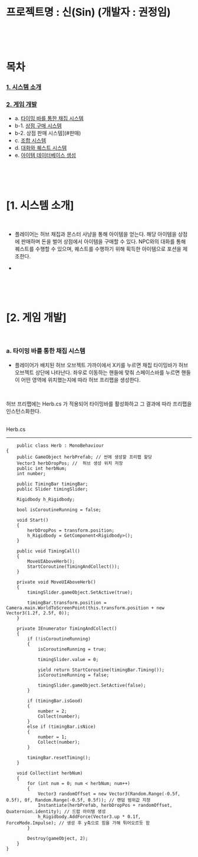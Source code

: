 <br>
<br>

# 프로젝트명 :  신(Sin) (개발자 : 권정임)

<br>
<br>
<br>

# **목차**         

### [1. 시스템 소개](#시스템-소개)
### [2. 게임 개발](#게임-개발)
- a. [타이밍 바를 통한 채집 시스템](#채집)
- b-1. [상점 구매 시스템](#구매)
- b-2. 상점 판매 시스템](#판매)
- c. [조합 시스템](#조합)
- d. [대화와 퀘스트 시스템](#대화)
- e. [아이템 데이터베이스 생성](#아이템)


<br>
<br>
<br>

# **[1. 시스템 소개]**

<br>

- 플레이어는 허브 채집과 몬스터 사냥을 통해 아이템을 얻는다. 해당 아이템을 상점에 판매하며 돈을 벌어 상점에서 아이템을 구매할 수 있다. NPC와의 대화를 통해 퀘스트를 수행할 수 있으며, 퀘스트를 수행하기 위해 획득한 아이템으로 포션을 제조한다.

- 

<br>
<br>
<br>

# **[2. 게임 개발]**

<br>

### a. 타이밍 바를 통한 채집 시스템

- 플레이어가 배치된 허브 오브젝트 가까이에서 X키를 누르면 채집 타이밍바가 허브 오브젝트 상단에 나타난다. 좌우로 이동하는 핸들에 맞춰 스페이스바를 누르면 핸들이 어떤 영역에 위치했는지에 따라 허브 프리팹을 생성한다.

<br>

허브 프리팹에는 Herb.cs 가 적용되어 타이밍바를 활성화하고 그 결과에 따라 프리팹을 인스턴스화한다.

<br>
Herb.cs
<hr>

~~~ 
    public class Herb : MonoBehaviour
{
    public GameObject herbPrefab; // 씬에 생성할 프리팹 할당
    Vector3 herbDropPos; //  허브 생성 위치 저장
    public int herbNum;
    int number;

    public TimingBar timingBar;
    public Slider timingSlider;

    Rigidbody h_Rigidbody;

    bool isCoroutineRunning = false;

    void Start()
    {
        herbDropPos = transform.position;
        h_Rigidbody = GetComponent<Rigidbody>();
    }

    public void TimingCall()
    {
        MoveUIAboveHerb();
        StartCoroutine(TimingAndCollect());
    }

    private void MoveUIAboveHerb()
    {
        timingSlider.gameObject.SetActive(true);

        timingBar.transform.position = Camera.main.WorldToScreenPoint(this.transform.position + new Vector3(1.2f, 2.5f, 0));
    }

    private IEnumerator TimingAndCollect()
    {
        if (!isCoroutineRunning)
        {
            isCoroutineRunning = true;

            timingSlider.value = 0;

            yield return StartCoroutine(timingBar.Timing());
            isCoroutineRunning = false;

            timingSlider.gameObject.SetActive(false);
        }

        if (timingBar.isGood)
        {
            number = 2;
            Collect(number);
        }
        else if (timingBar.isNice)
        {
            number = 1;
            Collect(number);
        }

        timingBar.resetTiming();
    }

    void Collect(int herbNum)
    {
        for (int num = 0; num < herbNum; num++)
        {
            Vector3 randomOffset = new Vector3(Random.Range(-0.5f, 0.5f), 0f, Random.Range(-0.5f, 0.5f)); // 랜덤 범위값 지정
            Instantiate(herbPrefab, herbDropPos + randomOffset, Quaternion.identity); // 드랍 아이템 생성
            h_Rigidbody.AddForce(Vector3.up * 0.1f, ForceMode.Impulse); // 생성 후 y축으로 힘을 가해 튀어오르듯 함
        }

        Destroy(gameObject, 2);
    }
}
~~~
~~~
